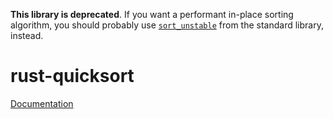 **This library is deprecated**. If you want a performant in-place sorting algorithm, you should probably use [`sort_unstable`](https://doc.rust-lang.org/stable/std/primitive.slice.html#method.sort_unstable) from the standard library, instead.

# rust-quicksort

[Documentation](http://doc.servo.org/quicksort/)
